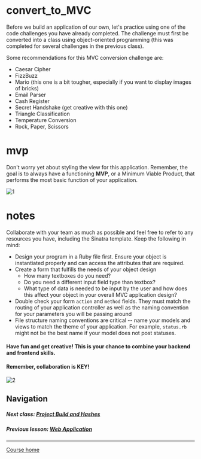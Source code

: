 # convert_to_MVC
Before we build an application of our own, let's practice using one of the code challenges you have already completed. The challenge must first be converted into a class using object-oriented programming (this was completed for several challenges in the previous class).  

Some recommendations for this MVC conversion challenge are:
- Caesar Cipher
- FizzBuzz
- Mario (this one is a bit tougher, especially if you want to display images of bricks)
- Email Parser
- Cash Register
- Secret Handshake (get creative with this one)
- Triangle Classification
- Temperature Conversion
- Rock, Paper, Scissors

# mvp
Don't worry yet about styling the view for this application. Remember, the goal is to always have a functioning **MVP**, or a Minimum Viable Product, that performs the most basic function of your application.  

![1](http://i.imgur.com/hBt7Uzw.gif)    

# notes
Collaborate with your team as much as possible and feel free to refer to any resources you have, including the Sinatra template. Keep the following in mind:
- Design your program in a Ruby file first. Ensure your object is instantiated properly and can access the attributes that are required.
- Create a form that fulfills the needs of your object design
  - How many textboxes do you need?
  - Do you need a different input field type than textbox?
  - What type of data is needed to be input by the user and how does this affect your object in your overall MVC application design?
- Double check your form `action` and `method` fields. They must match the routing of your application controller as well as the naming convention for your parameters you will be passing around
- File structure naming conventions are critical -- name your models and views to match the theme of your application. For example, `status.rb` might not be the best name if your model does not post statuses.

#### Have fun and get creative! This is your chance to combine your backend and frontend skills. 
#### Remember, collaboration is KEY!
![2](http://i.imgur.com/fV4EyMA.gif)  

## Navigation  
##### Next class: [Project Build and Hashes](https://github.com/Coderdotnew/intro_web_apps_dgm/tree/master/10_class)
##### Previous lesson: [Web Application](https://github.com/Coderdotnew/intro_web_apps_dgm/tree/master/09_class/03_web_application)  
---  
[Course home](https://github.com/Coderdotnew/intro_web_apps_dgm)


